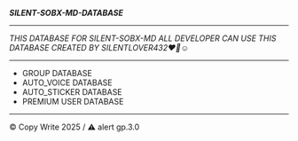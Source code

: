 ***SILENT-SOBX-MD-DATABASE***

------------

*THIS DATABASE FOR SILENT-SOBX-MD ALL DEVELOPER CAN USE THIS DATABASE CREATED BY SILENTLOVER432♥️🌸☺️*

----------

- GROUP DATABASE
- AUTO_VOICE DATABASE
- AUTO_STICKER DATABASE
- PREMIUM USER DATABASE
---------

© Copy Write 2025 / ⚠️ alert gp.3.0
